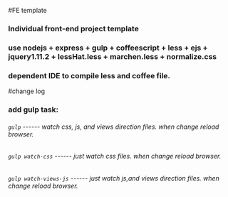 #FE template
### Individual front-end project template
### use nodejs + express + gulp + coffeescript + less + ejs + jquery1.11.2 + lessHat.less + marchen.less + normalize.css
### dependent IDE to compile less and coffee file.

#change log
### add gulp task:
###### `gulp`  ------ watch css, js, and views direction files. when change reload browser.
###### `gulp watch-css`  ------ just watch css files. when change reload browser.
###### `gulp watch-views-js`  ------ just watch js,and views direction files. when change reload browser.